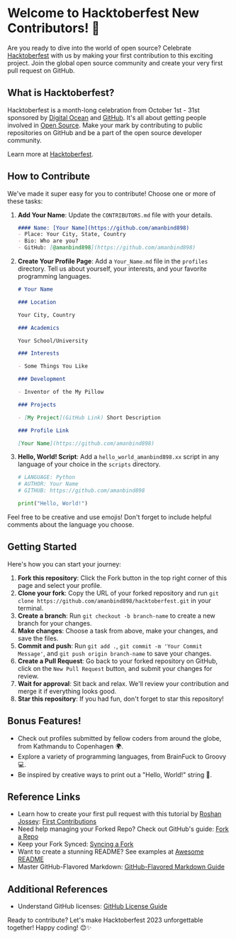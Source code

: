 # Welcome to Hacktoberfest New Contributors! 🎉

Are you ready to dive into the world of open source? Celebrate [Hacktoberfest](https://hacktoberfest.digitalocean.com/) with us by making your first contribution to this exciting project. Join the global open source community and create your very first pull request on GitHub. 

## What is Hacktoberfest?
Hacktoberfest is a month-long celebration from October 1st - 31st sponsored by [Digital Ocean](https://hacktoberfest.digitalocean.com/) and [GitHub](https://github.com/blog/2433-celebrate-open-source-this-october-with-hacktoberfest). It's all about getting people involved in [Open Source](https://github.com/open-source). Make your mark by contributing to public repositories on GitHub and be a part of the open source developer community.

Learn more at [Hacktoberfest](https://hacktoberfest.digitalocean.com/).

## How to Contribute
We've made it super easy for you to contribute! Choose one or more of these tasks:

1. **Add Your Name**: Update the `CONTRIBUTORS.md` file with your details.
   ```markdown
   #### Name: [Your Name](https://github.com/amanbind898)
   - Place: Your City, State, Country
   - Bio: Who are you?
   - GitHub: [@amanbind898](https://github.com/amanbind898)
   ```
   
2. **Create Your Profile Page**: Add a `Your_Name.md` file in the `profiles` directory. Tell us about yourself, your interests, and your favorite programming languages.
   ```markdown
   # Your Name
   
   ### Location
   
   Your City, Country
   
   ### Academics
   
   Your School/University
   
   ### Interests
   
   - Some Things You Like
   
   ### Development
   
   - Inventor of the My Pillow
   
   ### Projects
   
   - [My Project](GitHub Link) Short Description
   
   ### Profile Link
   
   [Your Name](https://github.com/amanbind898)
   ```
   
3. **Hello, World! Script**: Add a `hello_world_amanbind898.xx` script in any language of your choice in the `scripts` directory.
   ```Python
   # LANGUAGE: Python
   # AUTHOR: Your Name
   # GITHUB: https://github.com/amanbind898
   
   print("Hello, World!")
   ```

Feel free to be creative and use emojis! Don't forget to include helpful comments about the language you choose.

## Getting Started
Here's how you can start your journey:

1. **Fork this repository**: Click the Fork button in the top right corner of this page and select your profile.
2. **Clone your fork**: Copy the URL of your forked repository and run `git clone https://github.com/amanbind898/hacktoberfest.git` in your terminal.
3. **Create a branch**: Run `git checkout -b branch-name` to create a new branch for your changes.
4. **Make changes**: Choose a task from above, make your changes, and save the files.
5. **Commit and push**: Run `git add .`, `git commit -m 'Your Commit Message'`, and `git push origin branch-name` to save your changes.
6. **Create a Pull Request**: Go back to your forked repository on GitHub, click on the `New Pull Request` button, and submit your changes for review.
7. **Wait for approval**: Sit back and relax. We'll review your contribution and merge it if everything looks good.
8. **Star this repository**: If you had fun, don't forget to star this repository!

## Bonus Features!
- Check out profiles submitted by fellow coders from around the globe, from Kathmandu to Copenhagen 🌍.
- Explore a variety of programming languages, from BrainFuck to Groovy 💻.
- Be inspired by creative ways to print out a "Hello, World!" string 🚀.

## Reference Links
- Learn how to create your first pull request with this tutorial by [Roshan Jossey](https://github.com/Roshanjossey): [First Contributions](https://github.com/Roshanjossey/first-contributions)
- Need help managing your Forked Repo? Check out GitHub's guide: [Fork a Repo](https://help.github.com/articles/fork-a-repo/)
- Keep your Fork Synced: [Syncing a Fork](https://help.github.com/articles/syncing-a-fork/)
- Want to create a stunning README? See examples at [Awesome README](https://github.com/sindresorhus/awesome)
- Master GitHub-Flavored Markdown: [GitHub-Flavored Markdown Guide](https://guides.github.com/features/mastering-markdown/)

## Additional References
- Understand GitHub licenses: [GitHub License Guide](https://choosealicense.com)

Ready to contribute? Let's make Hacktoberfest 2023 unforgettable together! Happy coding! 😊✨
